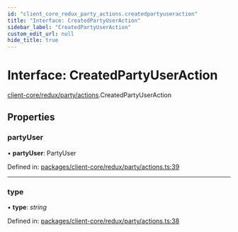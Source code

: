 ```yaml
---
id: "client_core_redux_party_actions.createdpartyuseraction"
title: "Interface: CreatedPartyUserAction"
sidebar_label: "CreatedPartyUserAction"
custom_edit_url: null
hide_title: true
---
```


# Interface: CreatedPartyUserAction

[client-core/redux/party/actions](../modules/client_core_redux_party_actions.md).CreatedPartyUserAction

## Properties

### partyUser

• **partyUser**: PartyUser

Defined in: [packages/client-core/redux/party/actions.ts:39](https://github.com/xr3ngine/xr3ngine/blob/5a0f83ed8/packages/client-core/redux/party/actions.ts#L39)

___

### type

• **type**: *string*

Defined in: [packages/client-core/redux/party/actions.ts:38](https://github.com/xr3ngine/xr3ngine/blob/5a0f83ed8/packages/client-core/redux/party/actions.ts#L38)
